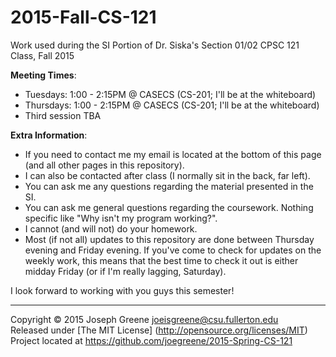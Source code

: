 2015-Fall-CS-121
================

Work used during the SI Portion of Dr. Siska's Section 01/02 CPSC 121 Class, Fall 2015

__Meeting Times__: 
- Tuesdays:  1:00 - 2:15PM @ CASECS (CS-201; I'll be at the whiteboard) 
- Thursdays: 1:00 - 2:15PM @ CASECS (CS-201; I'll be at the whiteboard)
- Third session TBA

__Extra Information__:
- If you need to contact me my email is located at the bottom of this page (and all other pages in this repository). 
- I can also be contacted after class (I normally sit in the back, far left). 
- You can ask me any questions regarding the material presented in the SI.
- You can ask me general questions regarding the coursework. Nothing specific like "Why isn't my program working?".
- I cannot (and will not) do your homework. 
- Most (if not all) updates to this repository are done between Thursday evening and Friday evening. If you've come to check for updates on the weekly work, this means that the best time to check it out is either midday Friday (or if I'm really lagging, Saturday).

I look forward to working with you guys this semester!


-------------------------------------------------------------------------------

Copyright &copy; 2015 Joseph Greene <joeisgreene@csu.fullerton.edu>  
Released under [The MIT License] (http://opensource.org/licenses/MIT)  
Project located at <https://github.com/joegreene/2015-Spring-CS-121>
